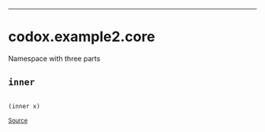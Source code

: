 
-----
# <a name="codox.example2.core">codox.example2.core</a>


Namespace with three parts




## <a name="codox.example2.core/inner">`inner`</a><a name="codox.example2.core/inner"></a>
``` clojure

(inner x)
```
<p><sub><a href="https://github.com/weavejester/codox/blob/master/example/src/clojure/codox/example2/core.clj#L4-L4">Source</a></sub></p>
